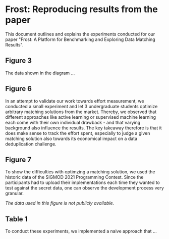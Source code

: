 # Frost: Reproducing results from the paper

This document outlines and explains the experiments conducted for our paper "Frost: A Platform for Benchmarking and Exploring Data Matching Results".

## Figure 3

The data shown in the diagram ...

## Figure 6

In an attempt to validate our work towards effort measurement, we conducted a small experiment and let 3 undergraduate students
optimize arbitrary matching solutions from the market. Thereby, we observed that different approaches like active learning or
supervised machine learning each come with their own individual drawback - and that varying background also influence the results.
The key takeaway therefore is that it does make sense to track the effort spent, especially to judge a given matching solution
also towards its economical impact on a data deduplication challenge.

## Figure 7

To show the difficulties with optimzing a matching solution, we used the historic data of the SIGMOD 2021 Programming Contest.
Since the participants had to upload their implementations each time they wanted to test against the secret data, one can observe
the development process very granular.

_The data used in this figure is not publicly available._

## Table 1

To conduct these experiments, we implemented a naive approach that ...

